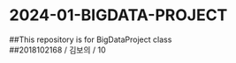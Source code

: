 # 2024-01-BIGDATA-PROJECT

##This repository is for BigDataProject class   
##2018102168 / 김보의 / 10

